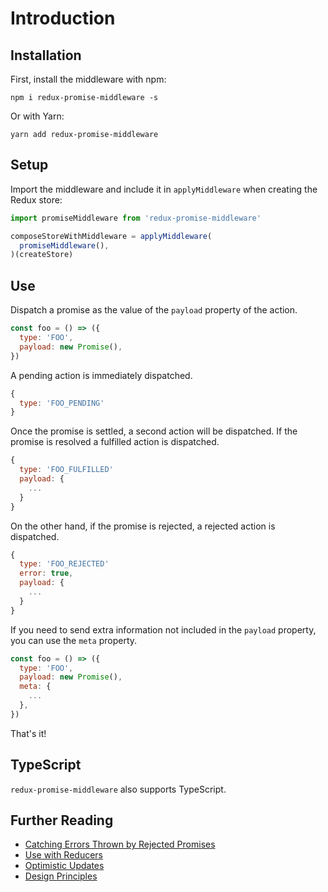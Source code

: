 # Introduction

## Installation

First, install the middleware with npm:

```
npm i redux-promise-middleware -s
```

Or with Yarn:

```
yarn add redux-promise-middleware
```

## Setup

Import the middleware and include it in `applyMiddleware` when creating the Redux store:

```js
import promiseMiddleware from 'redux-promise-middleware'

composeStoreWithMiddleware = applyMiddleware(
  promiseMiddleware(),
)(createStore)
```

## Use

Dispatch a promise as the value of the `payload` property of the action.

```js
const foo = () => ({
  type: 'FOO',
  payload: new Promise(),
})
```

A pending action is immediately dispatched.

```js
{
  type: 'FOO_PENDING'
}
```

Once the promise is settled, a second action will be dispatched. If the promise is resolved a fulfilled action is dispatched.

```js
{
  type: 'FOO_FULFILLED'
  payload: {
    ...
  }
}
```

On the other hand, if the promise is rejected, a rejected action is dispatched.

```js
{
  type: 'FOO_REJECTED'
  error: true,
  payload: {
    ...
  }
}
```

If you need to send extra information not included in the `payload` property, you can use the `meta` property.

```js
const foo = () => ({
  type: 'FOO',
  payload: new Promise(),
  meta: {
    ...
  },
})
```

That's it!

## TypeScript

`redux-promise-middleware` also supports TypeScript.

## Further Reading

- [Catching Errors Thrown by Rejected Promises](guides/rejected-promises.md)
- [Use with Reducers](guides/reducers.md)
- [Optimistic Updates](guides/optimistic-updates.md)
- [Design Principles](guides/design-principles.md)
